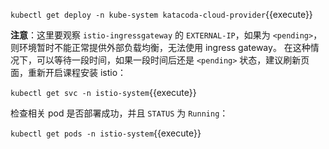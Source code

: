 `kubectl get deploy -n kube-system katacoda-cloud-provider`{{execute}}

**注意**：这里要观察 `istio-ingressgateway` 的 `EXTERNAL-IP`，如果为 `<pending>`，则环境暂时不能正常提供外部负载均衡，无法使用 ingress gateway。 在这种情况下，可以等待一段时间，如果一段时间后还是 `<pending>` 状态，建议刷新页面，重新开启课程安装 istio：

`kubectl get svc -n istio-system`{{execute}}

检查相关 pod 是否部署成功，并且 `STATUS` 为 `Running`：

`kubectl get pods -n istio-system`{{execute}}